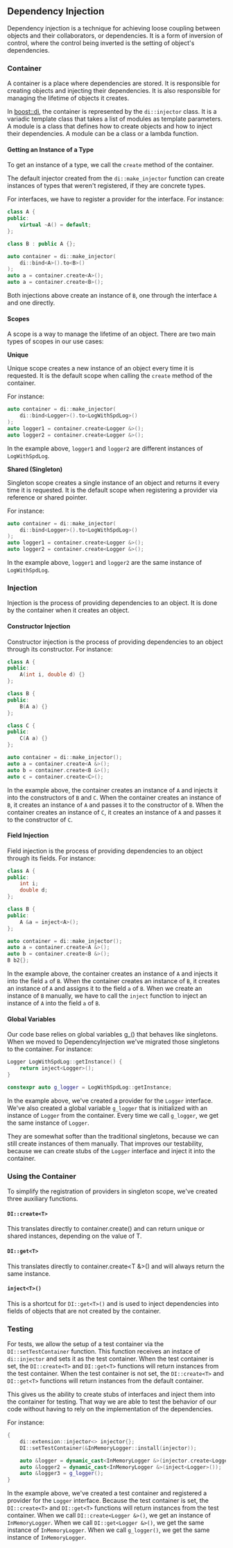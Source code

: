 ## Dependency Injection

Dependency injection is a technique for achieving loose coupling between objects and their collaborators, or dependencies. It is a form of inversion of control, where the control being inverted is the setting of object's dependencies.

### Container

A container is a place where dependencies are stored. It is responsible for creating objects and injecting their dependencies.
It is also responsible for managing the lifetime of objects it creates.

In [boost::di](https://boost-ext.github.io/di/), the container is represented by the `di::injector` class.
It is a variadic template class that takes a list of modules as template parameters.
A module is a class that defines how to create objects and how to inject their dependencies.
A module can be a class or a lambda function. 

#### Getting an Instance of a Type

To get an instance of a type, we call the `create` method of the container.

The default injector created from the `di::make_injector` function can create instances of types that weren't registered, if they are concrete types.

For interfaces, we have to register a provider for the interface.
For instance:
```cpp
class A {
public:
    virtual ~A() = default;
};

class B : public A {};

auto container = di::make_injector(
    di::bind<A>().to<B>()
);
auto a = container.create<A>();
auto a = container.create<B>();
```

Both injections above create an instance of `B`, one through the interface `A` and one directly.

#### Scopes

A scope is a way to manage the lifetime of an object.
There are two main types of scopes in our use cases:  

**Unique**

Unique scope creates a new instance of an object every time it is requested.
It is the default scope when calling the `create` method of the container.

For instance:
```cpp
auto container = di::make_injector(
    di::bind<Logger>().to<LogWithSpdLog>()
);
auto logger1 = container.create<Logger &>();
auto logger2 = container.create<Logger &>();
```

In the example above, `logger1` and `logger2` are different instances of `LogWithSpdLog`.

**Shared (Singleton)**  

Singleton scope creates a single instance of an object and returns it every time it is requested.
It is the default scope when registering a provider via reference or shared pointer.

For instance:
```cpp
auto container = di::make_injector(
    di::bind<Logger>().to<LogWithSpdLog>()
);
auto logger1 = container.create<Logger &>();
auto logger2 = container.create<Logger &>();
```

In the example above, `logger1` and `logger2` are the same instance of `LogWithSpdLog`.

### Injection

Injection is the process of providing dependencies to an object.
It is done by the container when it creates an object.

#### Constructor Injection

Constructor injection is the process of providing dependencies to an object through its constructor.
For instance:
```cpp
class A {
public:
    A(int i, double d) {}
};

class B {
public:
    B(A a) {}
};

class C {
public:
    C(A a) {}
};

auto container = di::make_injector();
auto a = container.create<A &>();
auto b = container.create<B &>();
auto c = container.create<C>();
```

In the example above, the container creates an instance of `A` and injects it into the constructors of `B` and `C`.
When the container creates an instance of `B`, it creates an instance of `A` and passes it to the constructor of `B`.
When the container creates an instance of `C`, it creates an instance of `A` and passes it to the constructor of `C`.

#### Field Injection

Field injection is the process of providing dependencies to an object through its fields.
For instance:
```cpp
class A {
public:
    int i;
    double d;
};

class B {
public:
    A &a = inject<A>();
};

auto container = di::make_injector();
auto a = container.create<A &>();
auto b = container.create<B &>();
B b2{};
```

In the example above, the container creates an instance of `A` and injects it into the field `a` of `B`.
When the container creates an instance of `B`, it creates an instance of `A` and assigns it to the field `a` of `B`.
When we create an instance of `B` manually, we have to call the `inject` function to inject an instance of `A` into the field `a` of `B`.

#### Global Variables

Our code base relies on global variables g_() that behaves like singletons.
When we moved to DependencyInjection we've migrated those singletons to the container.
For instance:
```cpp
Logger LogWithSpdLog::getInstance() {
    return inject<Logger>();
}

constexpr auto g_logger = LogWithSpdLog::getInstance;
```

In the example above, we've created a provider for the `Logger` interface.
We've also created a global variable `g_logger` that is initialized with an instance of `Logger` from the container.
Every time we call `g_logger`, we get the same instance of `Logger`.

They are somewhat softer than the traditional singletons, because we can still create instances of them manually.
That improves our testability, because we can create stubs of the `Logger` interface and inject it into the container.


### Using the Container

To simplify the registration of providers in singleton scope, we've created three auxiliary functions.

#### `DI::create<T>`

This translates directly to container.create<T>() and can return unique or shared instances, depending on the value of T.

#### `DI::get<T>`

This translates directly to container.create<T &>() and will always return the same instance.

#### `inject<T>()`

This is a shortcut for `DI::get<T>()` and is used to inject dependencies into fields of objects that are not created by the container.


### Testing

For tests, we allow the setup of a test container via the `DI::setTestContainer` function.
This function receives an instace of `di::injector` and sets it as the test container.
When the test container is set, the `DI::create<T>` and `DI::get<T>` functions will return instances from the test container.
When the test container is not set, the `DI::create<T>` and `DI::get<T>` functions will return instances from the default container.

This gives us the ability to create stubs of interfaces and inject them into the container for testing.
That way we are able to test the behavior of our code without having to rely on the implementation of the dependencies.

For instance:
```cpp
{
    di::extension::injector<> injector{};
    DI::setTestContainer(&InMemoryLogger::install(injector));

    auto &logger = dynamic_cast<InMemoryLogger &>(injector.create<Logger &>());
    auto &logger2 = dynamic_cast<InMemoryLogger &>(inject<Logger>());
    auto &logger3 = g_logger();
}
```

In the example above, we've created a test container and registered a provider for the `Logger` interface.
Because the test container is set, the `DI::create<T>` and `DI::get<T>` functions will return instances from the test container.
When we call `DI::create<Logger &>()`, we get an instance of `InMemoryLogger`.
When we call `DI::get<Logger &>()`, we get the same instance of `InMemoryLogger`.
When we call `g_logger()`, we get the same instance of `InMemoryLogger`.
